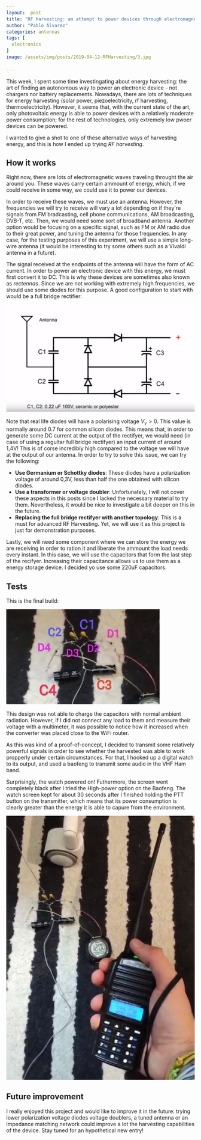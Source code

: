 ```yaml
---
layout:  post
title: "RF harvesting: an attempt to power devices through electromagnetic radiation"
author: "Pablo Álvarez"
categories: antennas
tags: [
  electronics
]
image: /assets/img/posts/2019-04-12-RFHarvesting/3.jpg

---
```


This week, I spent some time investingating about energy harvesting: the art of finding an autonomous way to power an electronic device - not chargers nor battery replacements. Nowadays, there are lots of techniques for energy harvesting (solar power, piezoelectricity, rf harvesting, thermoelectricity). However, it seems that, with the current state of the art, only photovoltaic energy is able to power devices with a relatively moderate power consumption; for the rest of technologies, only extremely low pwoer devices can be powered.

I wanted to give a shot to one of these alternative ways of harvesting energy, and this is how I ended up trying *RF harvesting*.

## How it works

Right now, there are lots of electromagnetic waves traveling throught the air around you. These waves carry certain ammount of energy, which, if we could receive in some way, we could use it to power our devices.

In order to receive these waves, we must use an antenna. However, the frequencies we will try to receive will vary a lot depending on if they're signals from FM bradcasting, cell phone communications, AM broadcasting, DVB-T, etc. Then, we would need some sort of broadband antenna. Another option would be focusing on a specific signal, such as FM or AM radio due to their great power, and tuning the antenna for those frequencies. In any case, for the testing purposes of this experiment, we will use a simple long-wire antenna (it would be interesting to try some others such as a Vivaldi antenna in a future).

The signal received at the endpoints of the antenna will have the form of AC current. In order to power an electronic device with this energy, we must first convert it to DC. This is why these devices are sometimes also known as *rectennas*. Since we are not working with extremely high frequencies, we should use some diodes for this purpose. A good configuration to start with would be a full bridge rectifier:

![Schematic](/assets/img/posts/2019-04-12-RFHarvesting/3.jpg)

Note that real life diodes will have a polarising voltage $V_\gamma>0$. This value is normally around 0.7 for common silicon diodes. This means that, in order to generate some DC current at the output of the rectifyer, we would need (in case of using a regultar full bridge rectifyer) an input current of around 1,4V! This is of corse incredibly high compared to the voltage we will have at the output of our antenna. In order to try to solve this issue, we can try the following:

  - **Use Germanium or Schottky diodes**: These diodes have a polarization voltage of around 0,3V, less than half the one obtained with silicon diodes.
  - **Use a transformer or voltage doubler**: Unfortunately, I will not cover these aspects in this posts since I lacked the necessary material to try them. Nevertheless, it would be nice to investigate a bit deeper on this in the future.
  - **Replacing the full bridge rectifyer with another topology**: This is a must for advanced RF Harvesting. Yet, we will use it as this project is just for demonstration purposes.

Lastly, we will need some component where we can store the energy we are receiving in order to ration it and liberate the ammount the load needs every instant. In this case, we will use the capacitors that form the last step of the recifyer. Increasing their capacitance allows us to use them as a energy storage device. I decided yo use some 220uF capacitors.

## Tests

This is the final build:

![Build](/assets/img/posts/2019-04-12-RFHarvesting/1.jpg)

This design was not able to charge the capacitors with normal ambient radiation. However, if I did not connect any load to them and measure their voltage with a multimeter, it was possible to notice how it increased when the converter was placed close to the WiFi router. 

As this was kind of a proof-of-concept, I decided to transmit some relatively powerful signals in order to see whether the harvested was able to work propperly under certain circumstances. For that, I hooked up a digital watch to its output, and used a baofeng to transmit some audio in the VHF Ham band.

Surprisingly, the watch powered on! Futhermore, the screen went completely black after I tried the High-power option on the Baofeng. The watch screen kept for about 30 seconds after I finished holding the PTT button on the transmitter, which means that its power consumption is clearly greater than the energy it is able to capure from the environment.

![Power](/assets/img/posts/2019-04-12-RFHarvesting/2.jpg)

## Future improvement

I really enjoyed this project and would like to improve it in the future: trying lower polarization voltage diodes voltage doublers, a tuned antenna or an impedance matching network could improve a lot the harvesting capabilities of the device. Stay tuned for an hypothetical new entry!
